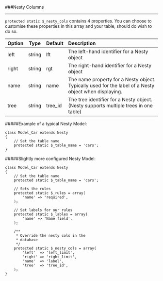 ###Nesty Columns

----------

`protected static $_nesty_cols` contains 4 properties. You can choose to customise these properties in this array and your table, should do wish to do so.

Option                       | Type            | Default       | Description      
:--------------------------- | :-------------: | :------------ | :---------------  
left                         | string          | lft           | The left-hand identifier for a Nesty object
right                        | string          | rgt           | The right-hand identifier for a Nesty object
name                         | string          | name          | The name property for a Nesty object. Typically used for the label of a Nesty object when displaying.
tree                         | string          | tree_id       | The tree identifier for a Nesty object. (Nesty supports multiple trees in one table) 


#####Example of a typical Nesty Model:

	class Model_Car extends Nesty
	{
		// Set the table name
		protected static $_table_name = 'cars';
	}

#####Slightly more configured Nesty Model:

	class Model_Car extends Nesty
	{
		// Set the table name
		protected static $_table_name = 'cars';

		// Sets the rules
		protected static $_rules = array(
			'name' => 'required',
		);

		// Set labels for our rules
		protected static $_lables = array(
			'name' => 'Name field',
		);

		/**
		 * Override the nesty cols in the
		 * database
		 */
		protected static $_nesty_cols = array(
			'left'  => 'left_limit',
			'right' => 'right_limit',
			'name'  => 'label',
			'tree'  => 'tree_id',
		);
	}

